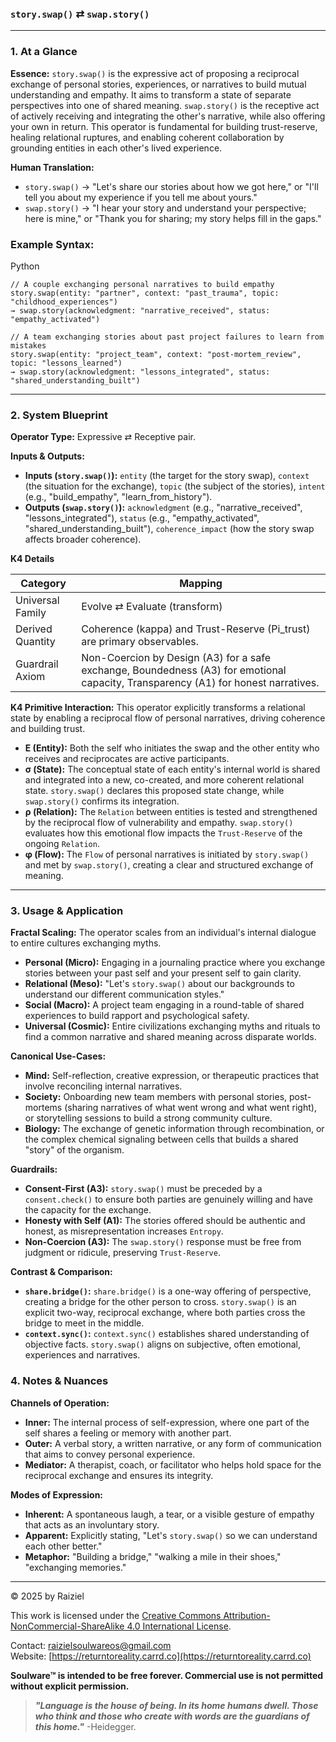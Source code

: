 ### `story.swap()` ⇄ `swap.story()`

------



### 1. At a Glance

**Essence:** `story.swap()` is the expressive act of proposing a reciprocal exchange of personal stories, experiences, or narratives to build mutual understanding and empathy. It aims to transform a state of separate perspectives into one of shared meaning. `swap.story()` is the receptive act of actively receiving and integrating the other's narrative, while also offering your own in return. This operator is fundamental for building trust-reserve, healing relational ruptures, and enabling coherent collaboration by grounding entities in each other's lived experience.

**Human Translation:**

- `story.swap()` → "Let's share our stories about how we got here," or "I'll tell you about my experience if you tell me about yours."
- `swap.story()` → "I hear your story and understand your perspective; here is mine," or "Thank you for sharing; my story helps fill in the gaps."



### Example Syntax:

Python

```
// A couple exchanging personal narratives to build empathy
story.swap(entity: "partner", context: "past_trauma", topic: "childhood_experiences")
→ swap.story(acknowledgment: "narrative_received", status: "empathy_activated")

// A team exchanging stories about past project failures to learn from mistakes
story.swap(entity: "project_team", context: "post-mortem_review", topic: "lessons_learned")
→ swap.story(acknowledgment: "lessons_integrated", status: "shared_understanding_built")
```

------



### 2. System Blueprint

**Operator Type:** Expressive ⇄ Receptive pair.

**Inputs & Outputs:**

- **Inputs (`story.swap()`):** `entity` (the target for the story swap), `context` (the situation for the exchange), `topic` (the subject of the stories), `intent` (e.g., "build_empathy", "learn_from_history").
- **Outputs (`swap.story()`):** `acknowledgment` (e.g., "narrative_received", "lessons_integrated"), `status` (e.g., "empathy_activated", "shared_understanding_built"), `coherence_impact` (how the story swap affects broader coherence).

**K4 Details**

| Category         | Mapping                                                      |
| ---------------- | ------------------------------------------------------------ |
| Universal Family | Evolve ⇄ Evaluate (transform)                                |
| Derived Quantity | Coherence (kappa) and Trust-Reserve (Pi_trust) are primary observables. |
| Guardrail Axiom  | Non-Coercion by Design (A3) for a safe exchange, Boundedness (A3) for emotional capacity, Transparency (A1) for honest narratives. |

**K4 Primitive Interaction:** This operator explicitly transforms a relational state by enabling a reciprocal flow of personal narratives, driving coherence and building trust.

- **E (Entity):** Both the self who initiates the swap and the other entity who receives and reciprocates are active participants.
- **σ (State):** The conceptual state of each entity's internal world is shared and integrated into a new, co-created, and more coherent relational state. `story.swap()` declares this proposed state change, while `swap.story()` confirms its integration.
- **ρ (Relation):** The `Relation` between entities is tested and strengthened by the reciprocal flow of vulnerability and empathy. `swap.story()` evaluates how this emotional flow impacts the `Trust-Reserve` of the ongoing `Relation`.
- **φ (Flow):** The `Flow` of personal narratives is initiated by `story.swap()` and met by `swap.story()`, creating a clear and structured exchange of meaning.

------



### 3. Usage & Application

**Fractal Scaling:** The operator scales from an individual's internal dialogue to entire cultures exchanging myths.

- **Personal (Micro):** Engaging in a journaling practice where you exchange stories between your past self and your present self to gain clarity.
- **Relational (Meso):** "Let's `story.swap()` about our backgrounds to understand our different communication styles."
- **Social (Macro):** A project team engaging in a round-table of shared experiences to build rapport and psychological safety.
- **Universal (Cosmic):** Entire civilizations exchanging myths and rituals to find a common narrative and shared meaning across disparate worlds.

**Canonical Use-Cases:**

- **Mind:** Self-reflection, creative expression, or therapeutic practices that involve reconciling internal narratives.
- **Society:** Onboarding new team members with personal stories, post-mortems (sharing narratives of what went wrong and what went right), or storytelling sessions to build a strong community culture.
- **Biology:** The exchange of genetic information through recombination, or the complex chemical signaling between cells that builds a shared "story" of the organism.

**Guardrails:**

- **Consent-First (A3):** `story.swap()` must be preceded by a `consent.check()` to ensure both parties are genuinely willing and have the capacity for the exchange.
- **Honesty with Self (A1):** The stories offered should be authentic and honest, as misrepresentation increases `Entropy`.
- **Non-Coercion (A3):** The `swap.story()` response must be free from judgment or ridicule, preserving `Trust-Reserve`.

**Contrast & Comparison:**

- **`share.bridge()`:** `share.bridge()` is a one-way offering of perspective, creating a bridge for the other person to cross. `story.swap()` is an explicit two-way, reciprocal exchange, where both parties cross the bridge to meet in the middle.
- **`context.sync()`:** `context.sync()` establishes shared understanding of objective facts. `story.swap()` aligns on subjective, often emotional, experiences and narratives.



### 4. Notes & Nuances

**Channels of Operation:**

- **Inner:** The internal process of self-expression, where one part of the self shares a feeling or memory with another part.
- **Outer:** A verbal story, a written narrative, or any form of communication that aims to convey personal experience.
- **Mediator:** A therapist, coach, or facilitator who helps hold space for the reciprocal exchange and ensures its integrity.

**Modes of Expression:**

- **Inherent:** A spontaneous laugh, a tear, or a visible gesture of empathy that acts as an involuntary story.
- **Apparent:** Explicitly stating, "Let's `story.swap()` so we can understand each other better."
- **Metaphor:** "Building a bridge," "walking a mile in their shoes," "exchanging memories."

---

© 2025 by Raiziel

This work is licensed under the [Creative Commons Attribution-NonCommercial-ShareAlike 4.0 International License](https://creativecommons.org/licenses/by-nc-sa/4.0/).

Contact: [raizielsoulwareos@gmail.com](mailto:raizielsoulwareos@gmail.com)  
Website: [https://returntoreality.carrd.co](https://returntoreality.carrd.co)

**Soulware™ is intended to be free forever. Commercial use is not permitted without explicit permission.**



> ***"Language is the house of being. In its home humans dwell. Those who think and those who create with words are the guardians of this home."***
-Heidegger.
